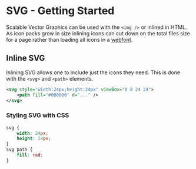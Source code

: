 # SVG - Getting Started

Scalable Vector Graphics can be used with the `<img />` or inlined in HTML. As icon packs grow in size inlining icons can cut down on the total files size for a page rather than loading all icons in a [webfont](getting-started-webfont.md).

## Inline SVG

Inlining SVG allows one to include just the icons they need. This is done with the `<svg>` and `<path>` elements.

```xml
<svg style="width:24px;height:24px" viewBox="0 0 24 24">
    <path fill="#000000" d="..." />
</svg>
```

### Styling SVG with CSS

```css
svg {
    width: 24px;
    height: 24px;
}
svg path {
    fill: red;
}
```